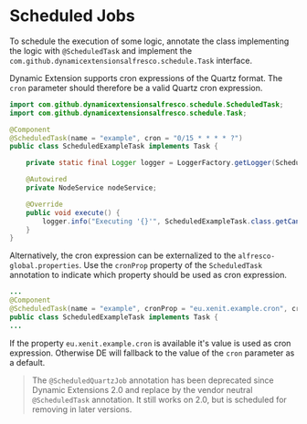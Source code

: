 # Scheduled Jobs

To schedule the execution of some logic, annotate the class implementing the logic with `@ScheduledTask` 
and implement the `com.github.dynamicextensionsalfresco.schedule.Task` interface. 

Dynamic Extension supports cron expressions of the Quartz format. The `cron` parameter should therefore be a valid
Quartz cron expression. 

```java
import com.github.dynamicextensionsalfresco.schedule.ScheduledTask;
import com.github.dynamicextensionsalfresco.schedule.Task;

@Component
@ScheduledTask(name = "example", cron = "0/15 * * * * ?")
public class ScheduledExampleTask implements Task {

    private static final Logger logger = LoggerFactory.getLogger(ScheduledExampleTask.class);

    @Autowired
    private NodeService nodeService;

    @Override
    public void execute() {
        logger.info("Executing '{}'", ScheduledExampleTask.class.getCanonicalName());
    }
}
```

Alternatively, the cron expression can be externalized to the `alfresco-global.properties`. Use the `cronProp` property 
of the `ScheduledTask` annotation to indicate which property should be used as cron expression. 


```java
...
@Component
@ScheduledTask(name = "example", cronProp = "eu.xenit.example.cron", cron = "0/15 * * * * ?")
public class ScheduledExampleTask implements Task {
...
```

If the property `eu.xenit.example.cron` is available it's value is used as cron expression. Otherwise DE will 
fallback to the value of the `cron` parameter as a default. 
 
> The `@ScheduledQuartzJob` annotation has been deprecated since Dynamic Extensions 2.0 and replace by the 
> vendor neutral `@ScheduledTask` annotation. It still works on 2.0, but is scheduled for removing in later versions.